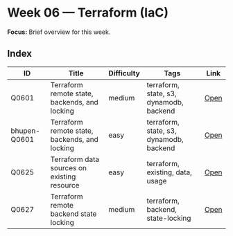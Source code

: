 # Week 06 — Terraform (IaC)

**Focus:** Brief overview for this week.

## Index
| ID | Title | Difficulty | Tags | Link |
|---|---|---|---|---|
| Q0601 | Terraform remote state, backends, and locking | medium | terraform, state, s3, dynamodb, backend | [Open](questions/Q0601-terraform-state-backends-locking.md) |
| bhupen-Q0601 | Terraform remote state, backends, and locking | easy | terraform, state, s3, dynamodb, backend | [Open](questions/Q0602-terraform-state-backends-locking.md) |
| Q0625 | Terraform data sources on existing resource | easy | terraform, existing, data, usage | [Open](questions/Q0625-terraform-data-sources.md) |
| Q0627 | Terraform remote backend state locking | medium | terraform, backend, state-locking | [Open](questions/Q0627-terraform-remote-backend-state-locking.md) |
